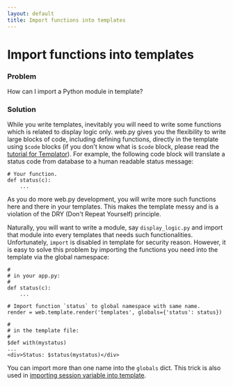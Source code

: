 ```yaml
---
layout: default
title: Import functions into templates
---
```


# Import functions into templates

### Problem

How can I import a Python module in template?

### Solution

While you write templates, inevitably you will need to write some functions
which is related to display logic only.  web.py gives you the flexibility to
write large blocks of code, including defining functions, directly in the
template using `$code` blocks (if you don't know what is `$code` block, please
read the [tutorial for Templator](/docs/0.3/templetor)). For example, the
following code block will translate a status code from database to a human
readable status message:

```
# Your function.
def status(c):
    ...
```

As you do more web.py development, you will write more such functions here and
there in your templates. This makes the template messy and is a violation of
the DRY (Don't Repeat Yourself) principle.

Naturally, you will want to write a module, say `display_logic.py` and import
that module into every templates that needs such functionalities.
Unfortunately, `import` is disabled in template for security reason. However,
it is easy to solve this problem by importing the functions you need into the
template via the global namespace:

```
#
# in your app.py:
#
def status(c):
    ...

# Import function `status` to global namespace with same name.
render = web.template.render('templates', globals={'status': status})

#
# in the template file:
#
$def with(mystatus)
...
<div>Status: $status(mystatus)</div>
```

You can import more than one name into the `globals` dict. This trick is also
used in [importing session variable into template](/cookbook/session_in_template).
